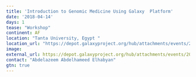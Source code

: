 ```yaml
---
title: 'Introduction to Genomic Medicine Using Galaxy  Platform'
date: '2018-04-14'
days: 1
tease: "Workshop"
continent: AF
location: "Tanta University, Egypt "
location_url: "https://depot.galaxyproject.org/hub/attachments/events/2018-04-tanta/2018-04-tanta-workshop.pdf"
image: 
external_url: https://depot.galaxyproject.org/hub/attachments/events/2018-04-tanta/2018-04-tanta-workshop.pdf
contact: "Abdelazeem Abdelhameed Elhabyan"
gtn: true
---
```


